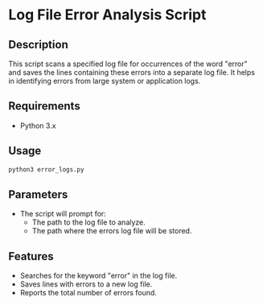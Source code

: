 # Log File Error Analysis Script

## Description
This script scans a specified log file for occurrences of the word "error" and saves the lines containing these errors into a separate log file. It helps in identifying errors from large system or application logs.

## Requirements
- Python 3.x

## Usage
```bash
python3 error_logs.py
```

## Parameters
- The script will prompt for:
   * The path to the log file to analyze.
   * The path where the errors log file will be stored.

## Features
- Searches for the keyword "error" in the log file.
- Saves lines with errors to a new log file.
- Reports the total number of errors found.
